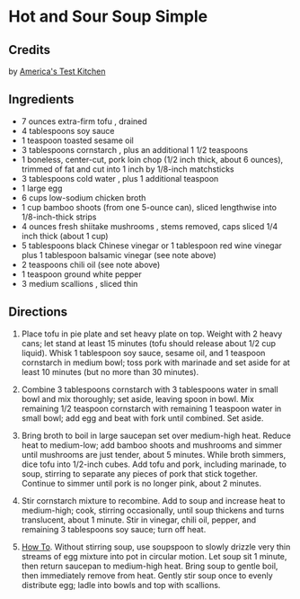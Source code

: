 # Hot and Sour Soup Simple 

## Credits

by [America's Test Kitchen](http://www.americastestkitchen.com/recipe.asp?recipeids=3222&iSeason=7 "http://www.americastestkitchen.com/recipe.asp?recipeids=3222&iSeason=7")

## Ingredients

- 7 ounces extra-firm tofu , drained
- 4 tablespoons soy sauce 
- 1 teaspoon toasted sesame oil 
- 3 tablespoons cornstarch , plus an additional 1 1/2 teaspoons
- 1 boneless, center-cut, pork loin chop (1/2 inch thick, about 6 ounces), trimmed of fat and cut into 1 inch by 1/8-inch matchsticks
- 3 tablespoons cold water , plus 1 additional teaspoon
- 1 large egg 
- 6 cups low-sodium chicken broth 
- 1 cup bamboo shoots (from one 5-ounce can), sliced lengthwise into 1/8-inch-thick strips
- 4 ounces fresh shiitake mushrooms , stems removed, caps sliced 1/4 inch thick (about 1 cup)
- 5 tablespoons black Chinese vinegar or 1 tablespoon red wine vinegar plus 1 tablespoon balsamic vinegar (see note above)
- 2 teaspoons chili oil (see note above)
- 1 teaspoon ground white pepper 
- 3 medium scallions , sliced thin

## Directions

1. Place tofu in pie plate and set heavy plate on top. Weight with 2 heavy cans; let stand at least 15 minutes (tofu should release about 1/2 cup liquid). Whisk 1 tablespoon soy sauce, sesame oil, and 1 teaspoon cornstarch in medium bowl; toss pork with marinade and set aside for at least 10 minutes (but no more than 30 minutes).

2. Combine 3 tablespoons cornstarch with 3 tablespoons water in small bowl and mix thoroughly; set aside, leaving spoon in bowl. Mix remaining 1/2 teaspoon cornstarch with remaining 1 teaspoon water in small bowl; add egg and beat with fork until combined. Set aside.

3. Bring broth to boil in large saucepan set over medium-high heat. Reduce heat to medium-low; add bamboo shoots and mushrooms and simmer until mushrooms are just tender, about 5 minutes. While broth simmers, dice tofu into 1/2-inch cubes. Add tofu and pork, including marinade, to soup, stirring to separate any pieces of pork that stick together. Continue to simmer until pork is no longer pink, about 2 minutes.

4. Stir cornstarch mixture to recombine. Add to soup and increase heat to medium-high; cook, stirring occasionally, until soup thickens and turns translucent, about 1 minute. Stir in vinegar, chili oil, pepper, and remaining 3 tablespoons soy sauce; turn off heat.

5. [How To](http://www.americastestkitchen.com/recipe.asp?recipeids=3222&iSeason=7#1 "http://www.americastestkitchen.com/recipe.asp?recipeids=3222&iSeason=7#1"). Without stirring soup, use soupspoon to slowly drizzle very thin streams of egg mixture into pot in circular motion. Let soup sit 1 minute, then return saucepan to medium-high heat. Bring soup to gentle boil, then immediately remove from heat. Gently stir soup once to evenly distribute egg; ladle into bowls and top with scallions.

